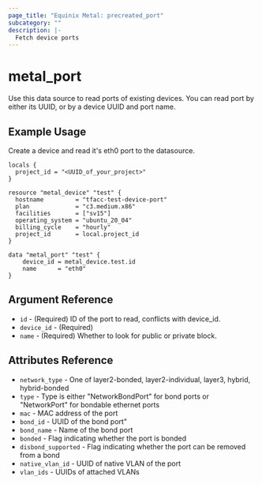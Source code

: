 ```yaml
---
page_title: "Equinix Metal: precreated_port"
subcategory: ""
description: |-
  Fetch device ports
---
```


# metal_port

Use this data source to read ports of existing devices. You can read port by either its UUID, or by a device UUID and port name.

## Example Usage

Create a device and read it's eth0 port to the datasource.

```hcl
locals {
  project_id = "<UUID_of_your_project>"
}

resource "metal_device" "test" {
  hostname         = "tfacc-test-device-port"
  plan             = "c3.medium.x86"
  facilities       = ["sv15"]
  operating_system = "ubuntu_20_04"
  billing_cycle    = "hourly"
  project_id       = local.project_id
}

data "metal_port" "test" {
    device_id = metal_device.test.id
    name      = "eth0"
}
```

## Argument Reference

* `id` - (Required) ID of the port to read, conflicts with device_id.
* `device_id` - (Required) 
* `name` - (Required) Whether to look for public or private block.

## Attributes Reference

* `network_type` - One of layer2-bonded, layer2-individual, layer3, hybrid, hybrid-bonded
* `type` - Type is either "NetworkBondPort" for bond ports or "NetworkPort" for bondable ethernet ports
* `mac` - MAC address of the port
* `bond_id` - UUID of the bond port"
* `bond_name` - Name of the bond port
* `bonded` - Flag indicating whether the port is bonded
* `disbond_supported` - Flag indicating whether the port can be removed from a bond
* `native_vlan_id` - UUID of native VLAN of the port
* `vlan_ids` - UUIDs of attached VLANs

